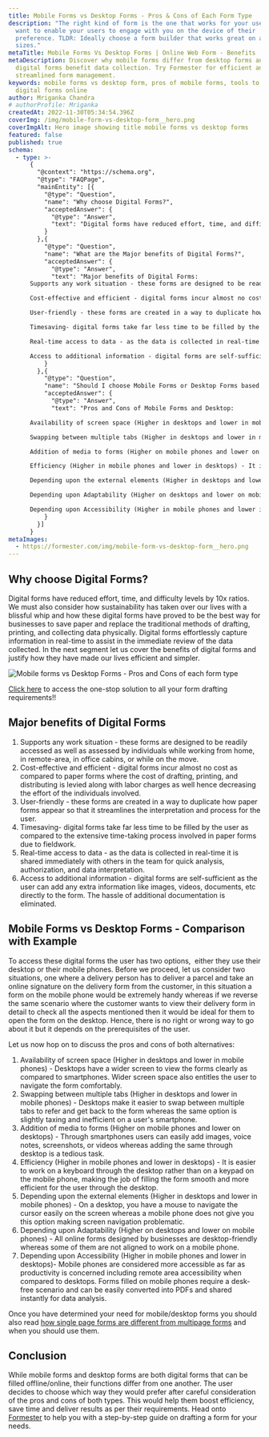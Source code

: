 ```yaml
---
title: Mobile Forms vs Desktop Forms - Pros & Cons of Each Form Type
description: "The right kind of form is the one that works for your users. You
  want to enable your users to engage with you on the device of their
  preference. TLDR: Ideally choose a form builder that works great on all screen
  sizes."
metaTitle: Mobile Forms Vs Desktop Forms | Online Web Form - Benefits
metaDescription: Discover why mobile forms differ from desktop forms and how
  digital forms benefit data collection. Try Formester for efficient and
  streamlined form management.
keywords: mobile forms vs desktop form, pros of mobile forms, tools to build
  digital forms online
author: Mriganka Chandra
# authorProfile: Mriganka
createdAt: 2022-11-30T05:34:54.396Z
coverImg: /img/mobile-form-vs-desktop-form__hero.png
coverImgAlt: Hero image showing title mobile forms vs desktop forms
featured: false
published: true
schema:
  - type: >-
      {
        "@context": "https://schema.org",
        "@type": "FAQPage",
        "mainEntity": [{
          "@type": "Question",
          "name": "Why choose Digital Forms?",
          "acceptedAnswer": {
            "@type": "Answer",
            "text": "Digital forms have reduced effort, time, and difficulty levels by 10x ratios. We must also consider how sustainability has taken over our lives with a blissful whip and how these digital forms have proved to be the best way for businesses to save paper and replace the traditional methods of drafting, printing, and collecting data physically. Digital forms effortlessly capture information in real-time to assist in the immediate review of the data collected. In the next segment let us cover the benefits of digital forms and justify how they have made our lives efficient and simpler."
          }
        },{
          "@type": "Question",
          "name": "What are the Major benefits of Digital Forms?",
          "acceptedAnswer": {
            "@type": "Answer",
            "text": "Major benefits of Digital Forms:
      Supports any work situation - these forms are designed to be readily accessed as well as assessed by individuals while working from home, in remote-area, in office cabins, or while on the move.

      Cost-effective and efficient - digital forms incur almost no cost as compared to paper forms where the cost of drafting, printing, and distributing is levied along with labor charges as well hence decreasing the effort of the individuals involved. 

      User-friendly - these forms are created in a way to duplicate how paper forms appear so that it streamlines the interpretation and process for the user.

      Timesaving- digital forms take far less time to be filled by the user as compared to the extensive time-taking process involved in paper forms due to fieldwork.

      Real-time access to data - as the data is collected in real-time it is shared immediately with others in the team for quick analysis, authorization, and data interpretation.

      Access to additional information - digital forms are self-sufficient as the user can add any extra information like images, videos, documents, etc directly to the form. The hassle of additional documentation is eliminated."
          }
        },{
          "@type": "Question",
          "name": "Should I choose Mobile Forms or Desktop Forms based on example?",
          "acceptedAnswer": {
            "@type": "Answer",
            "text": "Pros and Cons of Mobile Forms and Desktop:

      Availability of screen space (Higher in desktops and lower in mobile phones) - Desktops have a wider screen to view the forms clearly as compared to smartphones. Wider screen space also entitles the user to navigate the form comfortably.

      Swapping between multiple tabs (Higher in desktops and lower in mobile phones) - Desktops make it easier to swap between multiple tabs to refer and get back to the form whereas the same option is slightly taxing and inefficient on a user's smartphone. 

      Addition of media to forms (Higher on mobile phones and lower on desktops) - Through smartphones users can easily add images, voice notes, screenshots, or videos whereas adding the same through desktop is a tedious task.

      Efficiency (Higher in mobile phones and lower in desktops) - It is easier to work on a keyboard through the desktop rather than on a keypad on the mobile phone, making the job of filling the form smooth and more efficient for the user through the desktop.

      Depending upon the external elements (Higher in desktops and lower in mobile phones) - On a desktop, you have a mouse to navigate the cursor easily on the screen whereas a mobile phone does not give you this option making screen navigation problematic.

      Depending upon Adaptability (Higher on desktops and lower on mobile phones) - All online forms designed by businesses are desktop-friendly whereas some of them are not aligned to work on a mobile phone. 

      Depending upon Accessibility (Higher in mobile phones and lower in desktops)- Mobile phones are considered more accessible as far as productivity is concerned including remote area accessibility when compared to desktops. Forms filled on mobile phones require a desk-free scenario and can be easily converted into PDFs and shared instantly for data analysis."
          }
        }]
      }
metaImages:
  - https://formester.com/img/mobile-form-vs-desktop-form__hero.png
---
```

## Why choose Digital Forms?

Digital forms have reduced effort, time, and difficulty levels by 10x ratios. We must also consider how sustainability has taken over our lives with a blissful whip and how these digital forms have proved to be the best way for businesses to save paper and replace the traditional methods of drafting, printing, and collecting data physically. Digital forms effortlessly capture information in real-time to assist in the immediate review of the data collected. In the next segment let us cover the benefits of digital forms and justify how they have made our lives efficient and simpler.

![Mobile forms vs Desktop Forms - Pros and Cons of each form type](/img/mobile-form-vs-desktop-form__hero.png "Mobile forms vs Desktop Forms - Pros and Cons of each form type")

[Click here](https://app.formester.com) to access the one-stop solution to all your form drafting requirements!!

## Major benefits of Digital Forms

1. Supports any work situation - these forms are designed to be readily accessed as well as assessed by individuals while working from home, in remote-area, in office cabins, or while on the move.
2. Cost-effective and efficient - digital forms incur almost no cost as compared to paper forms where the cost of drafting, printing, and distributing is levied along with labor charges as well hence decreasing the effort of the individuals involved. 
3. User-friendly - these forms are created in a way to duplicate how paper forms appear so that it streamlines the interpretation and process for the user.
4. Timesaving- digital forms take far less time to be filled by the user as compared to the extensive time-taking process involved in paper forms due to fieldwork.
5. Real-time access to data - as the data is collected in real-time it is shared immediately with others in the team for quick analysis, authorization, and data interpretation.
6. Access to additional information - digital forms are self-sufficient as the user can add any extra information like images, videos, documents, etc directly to the form. The hassle of additional documentation is eliminated.  

## Mobile Forms vs Desktop Forms - Comparison with Example

To access these digital forms the user has two options,  either they use their desktop or their mobile phones. Before we proceed, let us consider two situations, one where a delivery person has to deliver a parcel and take an online signature on the delivery form from the customer, in this situation a form on the mobile phone would be extremely handy whereas if we reverse the same scenario where the customer wants to view their delivery form in detail to check all the aspects mentioned then it would be ideal for them to open the form on the desktop. Hence, there is no right or wrong way to go about it but it depends on the prerequisites of the user.

Let us now hop on to discuss the pros and cons of both alternatives:

1. Availability of screen space (Higher in desktops and lower in mobile phones) - Desktops have a wider screen to view the forms clearly as compared to smartphones. Wider screen space also entitles the user to navigate the form comfortably.
2. Swapping between multiple tabs (Higher in desktops and lower in mobile phones) - Desktops make it easier to swap between multiple tabs to refer and get back to the form whereas the same option is slightly taxing and inefficient on a user's smartphone. 
3. Addition of media to forms (Higher on mobile phones and lower on desktops) - Through smartphones users can easily add images, voice notes, screenshots, or videos whereas adding the same through desktop is a tedious task.
4. Efficiency (Higher in mobile phones and lower in desktops) - It is easier to work on a keyboard through the desktop rather than on a keypad on the mobile phone, making the job of filling the form smooth and more efficient for the user through the desktop.
5. Depending upon the external elements (Higher in desktops and lower in mobile phones) - On a desktop, you have a mouse to navigate the cursor easily on the screen whereas a mobile phone does not give you this option making screen navigation problematic.
6. Depending upon Adaptability (Higher on desktops and lower on mobile phones) - All online forms designed by businesses are desktop-friendly whereas some of them are not aligned to work on a mobile phone. 
7. Depending upon Accessibility (Higher in mobile phones and lower in desktops)- Mobile phones are considered more accessible as far as productivity is concerned including remote area accessibility when compared to desktops. Forms filled on mobile phones require a desk-free scenario and can be easily converted into PDFs and shared instantly for data analysis.

Once you have determined your need for mobile/desktop forms you should also read [how single page forms are different from multipage forms](/blog/single-page-vs-multi-page-forms) and when you should use them.

## C﻿onclusion

While mobile forms and desktop forms are both digital forms that can be filled offline/online, their functions differ from one another. The user decides to choose which way they would prefer after careful consideration of the pros and cons of both types. This would help them boost efficiency, save time and deliver results as per their requirements. Head onto [Formester](https://app.formester.com) to help you with a step-by-step guide on drafting a form for your needs.